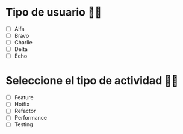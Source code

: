 # Tipo de usuario 👷‍♂️
- [ ] Alfa
- [ ] Bravo 
- [ ] Charlie
- [ ] Delta
- [ ] Echo

# Seleccione el tipo de actividad 🏋️‍♀️
- [ ] Feature
- [ ] Hotfix
- [ ] Refactor
- [ ] Performance
- [ ] Testing
